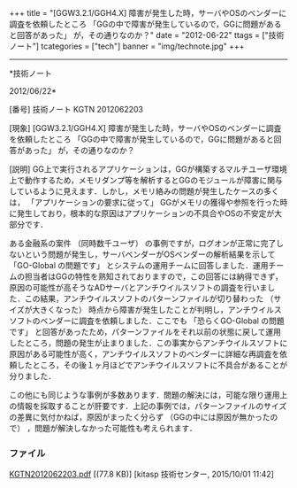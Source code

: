 ﻿+++
title = "[GGW3.2.1/GGH4.X] 障害が発生した時，サーバやOSのベンダーに調査を依頼したところ 「GGの中で障害が発生しているので，GGに問題があると回答があった」 が，その通りなのか？"
date = "2012-06-22"
ttags = ["技術ノート"]
tcategories = ["tech"]
banner = "img/technote.jpg"
+++

-----------------------------------------------------------------------------------------------------------------------------

*技術ノート

2012/06/22*


[番号]
技術ノート KGTN 2012062203

[現象]
[GGW3.2.1/GGH4.X]
障害が発生した時，サーバやOSのベンダーに調査を依頼したところ
「GGの中で障害が発生しているので，GGに問題があると回答があった」
が，その通りなのか？

[説明]
GG上で実行されるアプリケーションは，GGが構築するマルチユーザ環境上で動作するため，メモリダンプ等を解析するとGGのモジュールが障害に関与しているように見えます．しかし，メモリ絡みの問題が発生したケースの多くは，
「アプリケーションの要求に従って」
GGがメモリの獲得や参照を行った時に発生しており，根本的な原因はアプリケーションの不具合やOSの不安定が大部分です．

ある金融系の案件 （同時数千ユーザ）
の事例ですが，ログオンが正常に完了しないという問題が発生し，サーバベンダーがOSベンダーの解析結果を示して
「GO-Global の問題です」
とシステムの運用チームに回答しました．運用チームの担当者はGGの特性を熟知されておりますので，この回答には納得できず，原因の可能性が高そうなADサーバとアンチウイルスソフトの調査を行いました．この結果，アンチウイルスソフトのパターンファイルが切り替わった
（サイズが大きくなった）
時点から障害が発生したことが判明し，アンチウイルスソフトのベンダーに調査を依頼しました．ここでも
「恐らくGO-Global の問題です」
と回答があったため，パターンファイルをそれ以前の状態に戻して運用したところ，問題の発生が止まりました．この事実からアンチウイルスソフトに原因がある可能性が高く，アンチウイルスソフトのベンダーに詳細な再調査を依頼したところ，その後１ヶ月ほどでアンチウイルスソフトに不具合があることが分りました．

この他にも同じような事例が多数あります．問題の解決には，可能な限り運用上の情報を採取することが肝要です．上記の事例では，パターンファイルのサイズの差異に気付かねば，原因がまったく分らず
（GGの中には原因が無かったので）
，問題が解決しなかった可能性も考えられます．


### ファイル

 
 


[KGTN2012062203.pdf](http://techreport.kitasp.net/attachments/download/2258/KGTN2012062203.pdf)
 [(77.8 KB)] [kitasp 技術センター, 2015/10/01
11:42]


 


 

